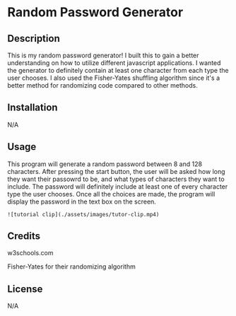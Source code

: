 # Random Password Generator

## Description

This is my random password generator!  I built this to gain a better understanding on how to utilize different javascript applications.  I wanted the generator to definitely contain at least one character from each type the user chooses.  I also used the Fisher-Yates shuffling algorithm since it's a better method for randomizing code compared to other methods.

## Installation

N/A

## Usage

This program will generate a random password between 8 and 128 characters.  After pressing the start button, the user will be asked how long they want their passowrd to be, and what types of characters they want to include.  The password will definitely include at least one of every character type the user chooses.  Once all the choices are made, the program will display the password in the text box on the screen.

    ![tutorial clip](./assets/images/tutor-clip.mp4)


## Credits

w3schools.com

Fisher-Yates for their randomizing algorithm

## License

N/A